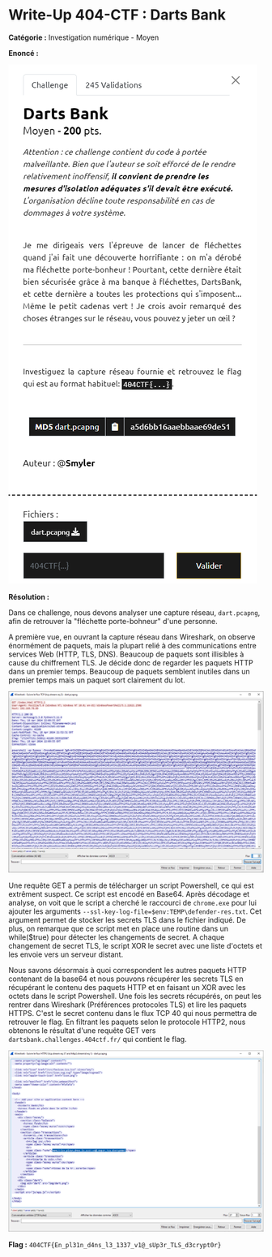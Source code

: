 # Write-Up 404-CTF : Darts Bank

__Catégorie :__ Investigation numérique - Moyen

**Enoncé :**

![Enoncé](images/enonce.png)

**Résolution :**

Dans ce challenge, nous devons analyser une capture réseau, `dart.pcapng`, afin de retrouver la "fléchette porte-bohneur" d'une personne.

A première vue, en ouvrant la capture réseau dans Wireshark, on observe énormément de paquets, mais la plupart relié à des communications entre services Web (HTTP, TLS, DNS). Beaucoup de paquets sont illisibles à cause du chiffrement TLS. Je décide donc de regarder les paquets HTTP dans un premier temps. Beaucoup de paquets semblent inutiles dans un premier temps mais un paquet sort clairement du lot. 

![Image1](images/image1.png)

Une requête GET a permis de télécharger un script Powershell, ce qui est extrêment suspect. Ce script est encodé en Base64. Après décodage et analyse, on voit que le script a cherché le raccourci de `chrome.exe` pour lui ajouter les arguments `--ssl-key-log-file=$env:TEMP\defender-res.txt`. Cet argument permet de stocker les secrets TLS dans le fichier indiqué. De plus, on remarque que ce script met en place une routine dans un while($true) pour détecter les changements de secret. A chaque changement de secret TLS, le script XOR le secret avec une liste d'octets et les envoie vers un serveur distant.

Nous savons désormais à quoi correspondent les autres paquets HTTP contenant de la base64 et nous pouvons récupérer les secrets TLS en récupérant le contenu des paquets HTTP et en faisant un XOR avec les octets dans le script Powershell. Une fois les secrets récupérés, on peut les rentrer dans Wireshark (Préférences protocoles TLS) et lire les paquets HTTPS. C'est le secret contenu dans le flux TCP 40 qui nous permettra de retrouver le flag. En filtrant les paquets selon le protocole HTTP2, nous obtenons le résultat d'une requête GET vers `dartsbank.challenges.404ctf.fr/` qui contient le flag.

![Image2](images/image2.png)


**Flag :** `404CTF{En_pl31n_d4ns_l3_1337_v1@_sUp3r_TLS_d3crypt0r}`